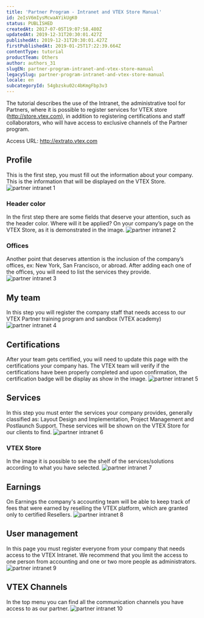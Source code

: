 ```yaml
---
title: 'Partner Program - Intranet and VTEX Store Manual'
id: 2eIsV6mIysMcwaAYikUgK0
status: PUBLISHED
createdAt: 2017-07-05T19:07:58.480Z
updatedAt: 2019-12-31T20:30:01.427Z
publishedAt: 2019-12-31T20:30:01.427Z
firstPublishedAt: 2019-01-25T17:22:39.664Z
contentType: tutorial
productTeam: Others
author: authors_31
slugEN: partner-program-intranet-and-vtex-store-manual
legacySlug: partner-program-intranet-and-vtex-store-manual
locale: en
subcategoryId: 54gbzsku02c4bKmgFbp3v3
---
```


The tutorial describes the use of the Intranet, the administrative tool for Partners, where it is possible to register services for VTEX store (http://store.vtex.com), in addition to registering certifications and staff collaborators, who will have access to exclusive channels of the Partner program.

Access URL: http://extrato.vtex.com

## Profile
This is the first step, you must fill out the information about your company. This is the information that will be displayed on the VTEX Store.
![partner intranet 1](https://cdn.statically.io/gh/vtexdocs/help-center-content/refs/heads/main/docs/en/tutorials/other/uncategorized/partner-program-intranet-and-vtex-store-manual_1.png)

### Header color
In the first step there are some fields that deserve your attention, such as the header color. Where will it be applied? On your company’s page on the VTEX Store, as it is demonstrated in the image.
![partner intranet 2](https://cdn.statically.io/gh/vtexdocs/help-center-content/refs/heads/main/docs/en/tutorials/other/uncategorized/partner-program-intranet-and-vtex-store-manual_2.png)

### Offices
Another point that deserves attention is the inclusion of the company’s offices, ex: New York, San Francisco, or abroad. After adding each one of the offices, you will need to list the services they provide.
![partner intranet 3](https://cdn.statically.io/gh/vtexdocs/help-center-content/refs/heads/main/docs/en/tutorials/other/uncategorized/partner-program-intranet-and-vtex-store-manual_3.png)

## My team
In this step you will register the company staff that needs access to our VTEX Partner training program and sandbox (VTEX academy)
![partner intranet 4](https://cdn.statically.io/gh/vtexdocs/help-center-content/refs/heads/main/docs/en/tutorials/other/uncategorized/partner-program-intranet-and-vtex-store-manual_4.png)

## Certifications
After your team gets certified, you will need to update this page with the certifications your company has. The VTEX team will verify if the certifications have been properly completed and upon confirmation, the certification badge will be display as show in the image.
![partner intranet 5](https://cdn.statically.io/gh/vtexdocs/help-center-content/refs/heads/main/docs/en/tutorials/other/uncategorized/partner-program-intranet-and-vtex-store-manual_5.png)

## Services
In this step you must enter the services your company provides, generally classified as: Layout Design and Implementation, Project Management and Postlaunch Support. These services will be shown on the VTEX Store for our clients to find.
![partner intranet 6](https://cdn.statically.io/gh/vtexdocs/help-center-content/refs/heads/main/docs/en/tutorials/other/uncategorized/partner-program-intranet-and-vtex-store-manual_6.png)

### VTEX Store
In the image it is possible to see the shelf of the services/solutions according to what you have selected.
![partner intranet 7](https://cdn.statically.io/gh/vtexdocs/help-center-content/refs/heads/main/docs/en/tutorials/other/uncategorized/partner-program-intranet-and-vtex-store-manual_7.png)

## Earnings
On Earnings the company's accounting team will be able to keep track of fees that were earned by reselling the VTEX platform, which are granted only to certified Resellers.
![partner intranet 8](https://cdn.statically.io/gh/vtexdocs/help-center-content/refs/heads/main/docs/en/tutorials/other/uncategorized/partner-program-intranet-and-vtex-store-manual_8.png)

## User management
In this page you must register everyone from your company that needs access to the VTEX Intranet. We recommend that you limit the access to one person from accounting and one or two more people as administrators.
![partner intranet 9](https://cdn.statically.io/gh/vtexdocs/help-center-content/refs/heads/main/docs/en/tutorials/other/uncategorized/partner-program-intranet-and-vtex-store-manual_9.png)

## VTEX Channels
In the top menu you can find all the communication channels you have access to as our partner.
![partner intranet 10](https://cdn.statically.io/gh/vtexdocs/help-center-content/refs/heads/main/docs/en/tutorials/other/uncategorized/partner-program-intranet-and-vtex-store-manual_10.png)
